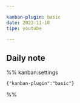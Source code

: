 ```yaml
---

kanban-plugin: basic
date: 2023-11-10
tipe: youtube

---
```


## Daily note





%% kanban:settings
```
{"kanban-plugin":"basic"}
```
%%